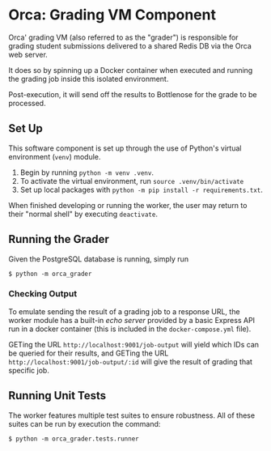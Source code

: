 # Orca: Grading VM Component

Orca' grading VM (also referred to as the "grader") is responsible for grading student submissions delivered to a shared Redis DB via the Orca web server.

It does so by spinning up a Docker container when executed and running the grading job inside this isolated environment.

Post-execution, it will send off the results to Bottlenose for the grade to be processed.

## Set Up

This software component is set up through the use of Python's virtual environment (`venv`) module.

1. Begin by running `python -m venv .venv`.
2. To activate the virtual environment, run `source .venv/bin/activate`
3. Set up local packages with `python -m pip install -r requirements.txt`.

When finished developing or running the worker, the user may return to their "normal shell" by executing `deactivate`.

## Running the Grader

Given the PostgreSQL database is running, simply run

```
$ python -m orca_grader
```

### Checking Output

To emulate sending the result of a grading job to a response URL, the worker module has a built-in _echo server_ provided by a basic Express API run in a docker container (this is included in the `docker-compose.yml` file).

GETing the URL `http://localhost:9001/job-output` will yield which IDs can be queried for their results, and GETing the URL `http://localhost:9001/job-output/:id` will give the result of grading that specific job.

## Running Unit Tests

The worker features multiple test suites to ensure robustness. All of these suites can be run by execution the command:

```
$ python -m orca_grader.tests.runner
```
